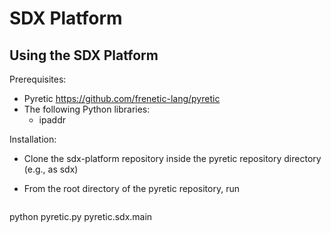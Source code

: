 SDX Platform
============

Using the SDX Platform
--------------------

Prerequisites:

- Pyretic <https://github.com/frenetic-lang/pyretic>
- The following Python libraries:
  - ipaddr

Installation:

- Clone the sdx-platform repository inside the pyretic repository directory (e.g., as sdx)
- From the root directory of the pyretic repository, run

  ```
python pyretic.py pyretic.sdx.main
  ```
